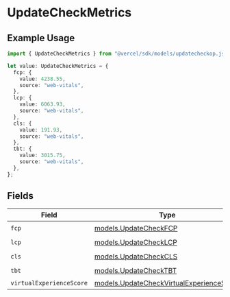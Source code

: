 # UpdateCheckMetrics

## Example Usage

```typescript
import { UpdateCheckMetrics } from "@vercel/sdk/models/updatecheckop.js";

let value: UpdateCheckMetrics = {
  fcp: {
    value: 4238.55,
    source: "web-vitals",
  },
  lcp: {
    value: 6063.93,
    source: "web-vitals",
  },
  cls: {
    value: 191.93,
    source: "web-vitals",
  },
  tbt: {
    value: 3015.75,
    source: "web-vitals",
  },
};
```

## Fields

| Field                                                                                      | Type                                                                                       | Required                                                                                   | Description                                                                                |
| ------------------------------------------------------------------------------------------ | ------------------------------------------------------------------------------------------ | ------------------------------------------------------------------------------------------ | ------------------------------------------------------------------------------------------ |
| `fcp`                                                                                      | [models.UpdateCheckFCP](../models/updatecheckfcp.md)                                       | :heavy_check_mark:                                                                         | N/A                                                                                        |
| `lcp`                                                                                      | [models.UpdateCheckLCP](../models/updatechecklcp.md)                                       | :heavy_check_mark:                                                                         | N/A                                                                                        |
| `cls`                                                                                      | [models.UpdateCheckCLS](../models/updatecheckcls.md)                                       | :heavy_check_mark:                                                                         | N/A                                                                                        |
| `tbt`                                                                                      | [models.UpdateCheckTBT](../models/updatechecktbt.md)                                       | :heavy_check_mark:                                                                         | N/A                                                                                        |
| `virtualExperienceScore`                                                                   | [models.UpdateCheckVirtualExperienceScore](../models/updatecheckvirtualexperiencescore.md) | :heavy_minus_sign:                                                                         | N/A                                                                                        |